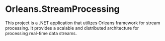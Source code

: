 # Orleans.StreamProcessing
This project is a .NET application that utilizes Orleans framework for stream processing. It provides a scalable and distributed architecture for processing real-time data streams.
